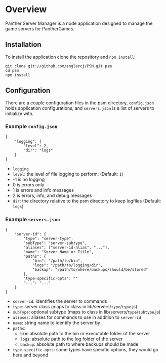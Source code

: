 Overview
========
Panther Server Manager is a node application designed to manage the game servers for PantherGames.

Installation
------------
To install the application clone the repository and `npm install`:

    git clone git://github.com/englercj/PSM.git psm
    cd psm
    npm install

Configuration
-------------
There are a couple configuration files in the psm directory, `config.json` holds application configurations, 
and `servers.json` is a list of servers to initialize with.

### Example `config.json`

	{
		"logging": {
			"level": 2,
			"dir": "logs"
		}
	}

 - `logging`
  - `level`: the level of file logging to perform: (Default: `1`)
   - -1 is no logging
   - 0 is errors only
   - 1 is errors and info messages
   - 2 is errors, info, and debug messages
 - `dir`: the directory relative to the psm directory to keep logfiles (Default: `logs`)

### Example `servers.json`

	{
	    "server-id": {
	        "type": "server-type",
	        "subType": "server-subtype",
	        "aliases": ["server-id-alias", "..."],
	        "name": "Server Name or Title",
	        "paths": {
	            "bin": "/path/to/bin",
	            "logs": "/path/to/logging/dir",
	            "backup": "/path/to/where/backups/should/be/stored"
	        },
	        "type-specific-opts": ""
	        "...": "..."
	    }
	}

 - `server-id`: identifies the server to commands
  - `type`: server class (maps to class in lib/servers/`type`/`type`.js)
  - `subType`: optional subtype (maps to class in lib/servers/`type`/`subtype`.js)
  - `aliases`: aliases for commands to use in addition to `server-id`
  - `name`: string name to identify the server by
  - `paths`:
    - `bin`: absolute path to the bin or executable folder of the server
    - `logs`: absolute path to the log folder of the server
    - `backup`: absolute path to where backups should be made
  - `type-specific-opts`: some types have specific options, they would go here and beyond
